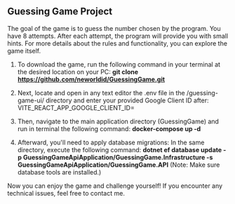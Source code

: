 ## Guessing Game Project
The goal of the game is to guess the number chosen by the program. You have 8 attempts. After each attempt, the program will provide you with small hints. For more details about the rules and functionality, you can explore the game itself.

1. To download the game, run the following command in your terminal at the desired location on your PC:
**git clone https://github.com/neworldid/GuessingGame.git**

2. Next, locate and open in any text editor the .env file in the  /guessing-game-ui/  directory and enter your provided Google Client ID after:
VITE_REACT_APP_GOOGLE_CLIENT_ID=  

3. Then, navigate to the main application directory (GuessingGame) and run in terminal the following command:
**docker-compose up -d**

4. Afterward, you'll need to apply database migrations: In the same directory, execute the following command:
**dotnet ef database update -p GuessingGameApiApplication/GuessingGame.Infrastructure -s GuessingGameApiApplication/GuessingGame.API**
(Note: Make sure database tools are installed.)

Now you can enjoy the game and challenge yourself! If you encounter any technical issues, feel free to contact me.
